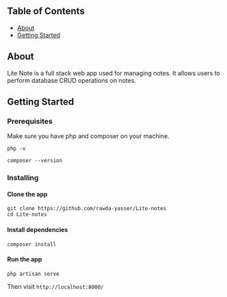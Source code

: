 ## Table of Contents

-   [About](#about)
-   [Getting Started](#getting_started)

## About <a name = "about"></a>

Lite Note is a full stack web app used for managing notes. It allows users to perform database CRUD operations on notes.

## Getting Started <a name = "getting_started"></a>

### Prerequisites

Make sure you have php and composer on your machine.

```
php -v
```

```
composer --version
```

### Installing

#### Clone the app

```
git clone https://github.com/rawda-yasser/Lite-notes
cd Lite-notes
```

#### Install dependencies

```
composer install
```

#### Run the app

```
php artisan serve
```

Then visit `http://localhost:8000/`
